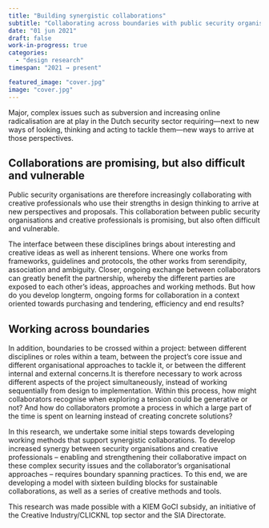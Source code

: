 ```yaml
---
title: "Building synergistic collaborations"
subtitle: "Collaborating across boundaries with public security organisations and creative makers"
date: "01 jun 2021"
draft: false
work-in-progress: true
categories:
  - "design research"
timespan: "2021 → present"

featured_image: "cover.jpg"
image: "cover.jpg"
---
```

Major, complex issues such as subversion and increasing online radicalisation are at play in the Dutch security sector requiring—next to new ways of looking, thinking and acting to tackle them—new ways to arrive at those perspectives.

## Collaborations are promising, but also difficult and vulnerable
Public security organisations are therefore increasingly collaborating with creative professionals who use their strengths in design thinking to arrive at new perspectives and proposals. This collaboration between public security organisations and creative professionals is promising, but also often difficult and vulnerable.

The interface between these disciplines brings about interesting and creative ideas as well as inherent tensions. Where one works from frameworks, guidelines and protocols, the other works from serendipity, association and ambiguity. Closer, ongoing exchange between collaborators can greatly benefit the partnership, whereby the different parties are exposed to each other’s ideas, approaches and working methods. But how do you develop longterm, ongoing forms for collaboration in a context oriented towards purchasing and tendering, efficiency and end results?

## Working across boundaries
In addition, boundaries to be crossed within a project: between different disciplines or roles within a team, between the project’s core issue and different organisational approaches to tackle it, or between the different internal and external concerns.It is therefore necessary to work across different aspects of the project simultaneously, instead of working sequentially from design to implementation. Within this process, how might collaborators recognise when exploring a tension could be generative or not? And how do collaborators promote a process in which a large part of the time is spent on learning instead of creating concrete solutions?

In this research, we undertake some initial steps towards developing working methods that support synergistic collaborations. To develop increased synergy between security organisations and creative professionals – enabling and strengthening their collaborative impact on these complex security issues and the collaborator’s organisational approaches – requires boundary spanning practices. To this end, we are developing a model with sixteen building blocks for sustainable collaborations, as well as a series of creative methods and tools.

This research was made possible with a KIEM GoCI subsidy, an initiative of the Creative Industry/CLICKNL top sector and the SIA Directorate.
